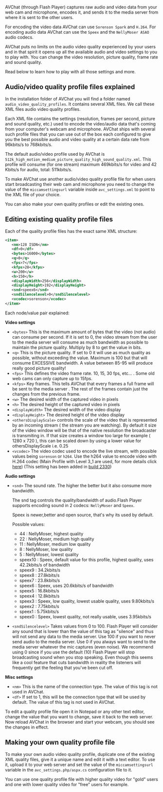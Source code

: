 
AVChat (through Flash Player) captures raw audio and video data from your web cam and microphone, encodes it, and sends it to the media server from where it is sent to the other users.

For encoding the video data AVChat can use `Sorenson Spark` and `H.264`. For encoding audio data AVChat can use the `Speex` and the `NellyMoser ASAO` audio codecs.

AVChat puts no limits on the audio video quality experienced by your users and in that spirit it opens up all the available audio and video settings to you to play with. You can change the video resolution, picture quality, frame rate and sound quality.

Read below to learn how to play with all those settings and more.


<h2 id="quality-profiles-explained">Audio/video quality profile files explained</h2>

In the installation folder of AVChat you will find a folder named `audio_video_quality_profiles`. It contains several XML files. We call these XML files audio video quality profiles.

Each XML file contains the settings (resolution, frames per second, picture and sound quality, etc.) used to encode the video/audio data that's coming from your computer's webcam and microphone. AVChat ships with several such profile files that you can use out of the box each configured to give you the best possible audio and video quality at a certain data rate from 96kbits/s to 768kbits/s.

The default audio/video profile used by AVChat is `512k_high_motion_medium_picture_quality_high_sound_quality.xml`. This profile will consume (for one stream) maximum 469kbits/s for video and 42 Kbits/s for audio, total: 511kbits/s.

To make AVChat use another audio/video quality profile file for when users start broadcasting their web cam and microphone you need to change the value of the `miccamsettingsurl` variable inside `avc_settings.xml` to point to the XML file of your choice.

You can also make your own quality profiles or edit the existing ones.


<h2 id="editing-existing-quality-profiles">Editing existing quality profile files</h2>

Each of the quality profile files has the exact same XML structure:

```xml
<item>
   <nm>128 ISDN</nm>
   <df>0</df>
   <bytes>16000</bytes>
   <q>0</q>
   <fps>7</fps>
   <kfps>28</kfps>
   <w>200</w>
   <h>150</h>
   <displayWidth>256</displayWidth>
   <displayHeight>192</displayHeight>
   <snd>speex6</snd>
   <sndSilencelevel>0</sndSilencelevel>
   <vcodec>sorenson</vcodec>
</item>
```

Each node/value pair explained:

**Video settings**

* `<bytes>` This is the maximum amount of bytes that the video (not audio) can consume per second. If it is set to 0, the video stream from the user to the media server will consume as much bandwidth as possible to maintain the picture quality. Multiply by 8 to get the value in bits.
* `<q>` This is the picture quality. If set to 0 it will use as much quality as possible, without exceeding the <bytes> value. Maximum is 100 but that will consume EXCESSIVE bandwidth. A value between 85-95 will produce really good picture quality!
* `<fps>` This defines the video frame rate. 10, 15, 30 fps, etc... . Some old web cams can only capture up to 15fps.
* `<kfps>` Key frames. This tells AVChat that every <kfps> frames a full frame will be sent to the media server . The rest of the frames contain just the changes from the previous frame.
* `<w>` The desired width of the captured video in pixels
* `<h>` The desired height of the captured video in pixels
* `<displayWidth>` The desired width of the video display
* `<displayHeight>` The desired height of the video display
* `<othersDisplayScale>` controls the scale of the video that is represented by an incoming stream ( the stream you are watching). By default it size of the video window will be that of the native resolution the broadcaster is transmiting in. If that size creates a window too large for example ( 1280 x 720 ), this can be scaled down by using a lower value for othersDisplayScale i.e. 0.25
* `<vcodec>` The video codec used to encode the live stream, with possible values being `sorenson` or `h264`. Use the h264 value to encode video with H.264 codec (Main Profile with Level 3_1 are used, for more details click [here](http://en.wikipedia.org/wiki/H.264/MPEG-4_AVC#Profiles)) (This setting has been added in [build 2330](http://nusofthq.com/blog/avchat-build-2330-introduces-h-264-support/))

**Audio settings**

* `<snd>` The sound rate. The higher the better but it also consume more bandwidth.

  The snd tag controls the quality/bandwidth of audio.Flash Player supports encoding sound in 2 codecs: `NellyMoser` and `Speex`.

  Speex is newer,better and open source, that's why its used by default.

  Possible values:

  *  44 : NellyMoser, highest quality
  *  22 : NellyMoser, medium high quality
  *  11 : NellyMoser, medium low quality
  *  8 : NellyMoser, low quality
  *  5 : NellyMoser, lowest quality
  *  speex10 : Speex, default value for this profile, highest quality, uses 42.2kbits/s of bandwidth
  *  speex9 : 34.2kbits/s
  *  speex8 : 27.8kbits/s
  *  speex7 : 23.8kbits/s
  *  speex6 : Speex, uses 20.6kbits/s of bandwidth
  *  speex5 : 16.8kbits/s
  *  speex4 : 12.8kbits/s
  *  speex3 : Speex, low quality, lowest usable quality, uses 9.80kbits/s
  *  speex2 : 7.75kbits/s
  *  speex1 : 5.75kbits/s
  *  speex0 : Speex, lowest quality, not really usable, uses 3.95kbits/s
* `<sndSilencelevel>` Takes values from 0 to 100. Flash Player will consider any sound that is lower than the value of this tag as "silence" and thus will not send any data to the media server. Use 100 if you want to never send audio to the media server. Use 0 if you always want to send to the media server whatever the mic captures (even noise). We recommend using 0 since if you use the default (10) Flash Player will stop broadcasting sound when you stop speaking. Even though this seems like a cool feature that cuts bandwidth in reality the listeners will frequently get the feeling that you've been cut off.

**Misc settings**

* `<nm>` This is the name of the connection type. The value of this tag is not used in AVChat.
* `<df>` If set to 1, this will be the connection type that will be used by default. The value of this tag is not used in AVChat.

To edit a quality profile file open it in Notepad or any other text editor, change the value that you want to change, save it back to the web server. Now reload AVChat in the browser and start your webcam, you should see the changes in effect.

<h2 id="making-custom-quality-profiles">Making your own quality profile file</h2>


To make your own audio video quality profile, duplicate one of the existing XML quality files, give it a unique name and edit it with a text editor. To use it, upload it to your web server and set the value of the `miccamsettingsurl` variable in the `avc_settings.php/aspx.cs` configuration file to it.

You can use one quality profile file with higher quality video for "gold" users and one with lower quality video for "free" users for example.

